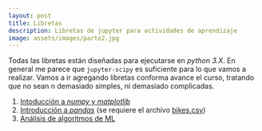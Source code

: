 ```yaml
---
layout: post
title: Libretas
description: Libretas de jupyter para actividades de aprendizaje
image: assets/images/parte2.jpg
---
```


Todas las libretas están diseñadas para ejecutarse en *python 3.X*. En general me parece que `jupyter-scipy` es suficiente para lo que vamos a realizar. Vamos a ir agregando libretas conforma avance el curso, tratando que no sean n demasiado simples, ni demasiado complicadas.


1. [Intoducción a *numpy* y *matplotlib*](https://raw.githubusercontent.com/juliowaissman/curso-ML-ITH/master/libretas/Introducción%20a%20Numpy%20y%20Matplotlib.ipynb)
2. [Introducción a *pandas*](https://raw.githubusercontent.com/juliowaissman/curso-ML-ITH/master/libretas/Introducción%20a%20Pandas.ipynb) (se requiere el archivo [bikes.csv](https://raw.githubusercontent.com/juliowaissman/curso-ML-ITH/master/libretas/bikes.csv))
3. [Análisis de algoritmos de ML](https://raw.githubusercontent.com/juliowaissman/curso-ML-ITH/master/libretas/analisis-ml.ipynb)
